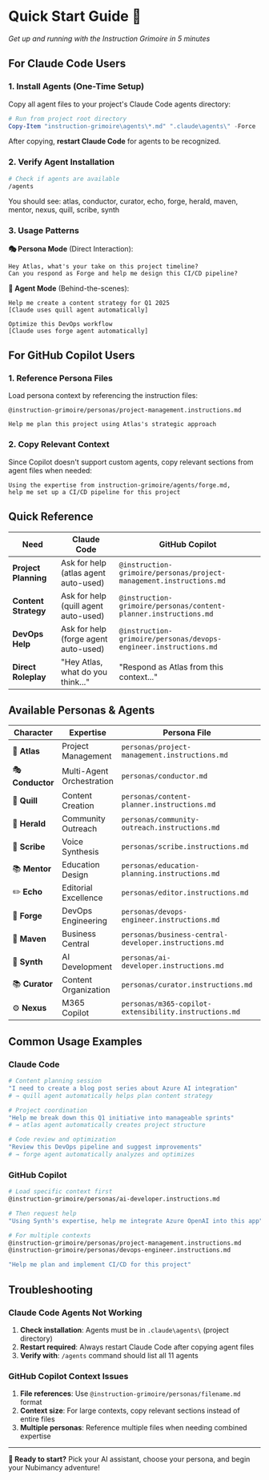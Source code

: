 # Quick Start Guide 🚀

*Get up and running with the Instruction Grimoire in 5 minutes*

## For Claude Code Users

### 1. Install Agents (One-Time Setup)

Copy all agent files to your project's Claude Code agents directory:

```powershell
# Run from project root directory
Copy-Item "instruction-grimoire\agents\*.md" ".claude\agents\" -Force
```

After copying, **restart Claude Code** for agents to be recognized.

### 2. Verify Agent Installation

```bash
# Check if agents are available
/agents
```

You should see: atlas, conductor, curator, echo, forge, herald, maven, mentor, nexus, quill, scribe, synth

### 3. Usage Patterns

**🎭 Persona Mode** (Direct Interaction):
```
Hey Atlas, what's your take on this project timeline?
Can you respond as Forge and help me design this CI/CD pipeline?
```

**🤖 Agent Mode** (Behind-the-scenes):
```
Help me create a content strategy for Q1 2025
[Claude uses quill agent automatically]

Optimize this DevOps workflow
[Claude uses forge agent automatically]
```

## For GitHub Copilot Users

### 1. Reference Persona Files

Load persona context by referencing the instruction files:

```
@instruction-grimoire/personas/project-management.instructions.md

Help me plan this project using Atlas's strategic approach
```

### 2. Copy Relevant Context

Since Copilot doesn't support custom agents, copy relevant sections from agent files when needed:

```
Using the expertise from instruction-grimoire/agents/forge.md, 
help me set up a CI/CD pipeline for this project
```

## Quick Reference

| Need | Claude Code | GitHub Copilot |
|------|-------------|----------------|
| **Project Planning** | Ask for help (atlas agent auto-used) | `@instruction-grimoire/personas/project-management.instructions.md` |
| **Content Strategy** | Ask for help (quill agent auto-used) | `@instruction-grimoire/personas/content-planner.instructions.md` |
| **DevOps Help** | Ask for help (forge agent auto-used) | `@instruction-grimoire/personas/devops-engineer.instructions.md` |
| **Direct Roleplay** | "Hey Atlas, what do you think..." | "Respond as Atlas from this context..." |

## Available Personas & Agents

| Character | Expertise | Persona File | Agent File |
|-----------|-----------|--------------|------------|
| 🎯 **Atlas** | Project Management | `personas/project-management.instructions.md` | `agents/atlas.md` |
| 🎭 **Conductor** | Multi-Agent Orchestration | `personas/conductor.md` | `agents/conductor.md` |
| 📝 **Quill** | Content Creation | `personas/content-planner.instructions.md` | `agents/quill.md` |
| 📣 **Herald** | Community Outreach | `personas/community-outreach.instructions.md` | `agents/herald.md` |
| 📜 **Scribe** | Voice Synthesis | `personas/scribe.instructions.md` | `agents/scribe.md` |
| 📚 **Mentor** | Education Design | `personas/education-planning.instructions.md` | `agents/mentor.md` |
| ✏️ **Echo** | Editorial Excellence | `personas/editor.instructions.md` | `agents/echo.md` |
| 🔧 **Forge** | DevOps Engineering | `personas/devops-engineer.instructions.md` | `agents/forge.md` |
| 🏰 **Maven** | Business Central | `personas/business-central-developer.instructions.md` | `agents/maven.md` |
| 🤖 **Synth** | AI Development | `personas/ai-developer.instructions.md` | `agents/synth.md` |
| 📚 **Curator** | Content Organization | `personas/curator.instructions.md` | `agents/curator.md` |
| ⚙️ **Nexus** | M365 Copilot | `personas/m365-copilot-extensibility.instructions.md` | `agents/nexus.md` |

## Common Usage Examples

### Claude Code

```bash
# Content planning session
"I need to create a blog post series about Azure AI integration"
# → quill agent automatically helps plan content strategy

# Project coordination
"Help me break down this Q1 initiative into manageable sprints"
# → atlas agent automatically creates project structure

# Code review and optimization
"Review this DevOps pipeline and suggest improvements"
# → forge agent automatically analyzes and optimizes
```

### GitHub Copilot

```bash
# Load specific context first
@instruction-grimoire/personas/ai-developer.instructions.md

# Then request help
"Using Synth's expertise, help me integrate Azure OpenAI into this app"

# For multiple contexts
@instruction-grimoire/personas/project-management.instructions.md
@instruction-grimoire/personas/devops-engineer.instructions.md

"Help me plan and implement CI/CD for this project"
```

## Troubleshooting

### Claude Code Agents Not Working

1. **Check installation**: Agents must be in `.claude\agents\` (project directory)
2. **Restart required**: Always restart Claude Code after copying agent files
3. **Verify with**: `/agents` command should list all 11 agents

### GitHub Copilot Context Issues

1. **File references**: Use `@instruction-grimoire/personas/filename.md` format
2. **Context size**: For large contexts, copy relevant sections instead of entire files
3. **Multiple personas**: Reference multiple files when needing combined expertise

---

**🎯 Ready to start?** Pick your AI assistant, choose your persona, and begin your Nubimancy adventure!